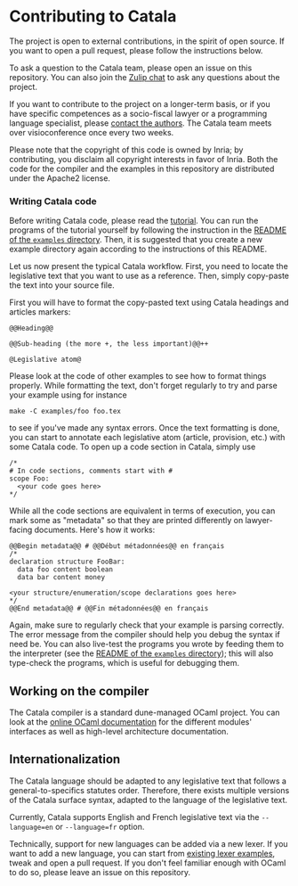 # Contributing to Catala

The project is open to external contributions, in the spirit of open source. 
If you want to open a pull request, please follow the instructions below.

To ask a question to the Catala team, please open an issue on this repository. 
You can also join the [Zulip chat](https://zulip.catala-lang.org/) to ask 
any questions about the project.

If you want to contribute to the project on a longer-term basis, or if you have 
specific competences as a socio-fiscal lawyer or a programming language specialist, 
please [contact the authors](mailto:contact@catala-lang.org).
The Catala team meets over visioconference once every two weeks.

Please note that the copyright of this code is owned by Inria;
by contributing, you disclaim all copyright interests in favor of Inria. 
Both the code for the compiler and the examples in this repository are 
distributed under the Apache2 license.

### Writing Catala code

Before writing Catala code, please read the 
[tutorial](https://catala-lang.org/en/examples/tutorial). You can run the 
programs of the tutorial yourself by following the instruction in the 
[README of the `examples` directory](examples/README.md). Then, it is suggested 
that you create a new example directory again according to the instructions of 
this README.

Let us now present the typical Catala workflow. First, you need to locate
the legislative text that you want to use as a reference. Then, simply 
copy-paste the text into your source file.

First you will have to format the copy-pasted text using Catala headings 
and articles markers:

```
@@Heading@@

@@Sub-heading (the more +, the less important)@@++

@Legislative atom@
```

Please look at the code of other examples to see how to format things properly. 
While formatting the text, don't forget regularly to try and parse your example 
using for instance


```
make -C examples/foo foo.tex
```

to see if you've made any syntax errors. Once the text formatting is done, you 
can start to annotate each legislative atom (article, provision, etc.) with 
some Catala code. To open up a code section in Catala, simply use

```
/*
# In code sections, comments start with #
scope Foo:
  <your code goes here>
*/
```

While all the code sections are equivalent in terms of execution, you can 
mark some as "metadata" so that they are printed differently on lawyer-facing 
documents. Here's how it works:

```
@@Begin metadata@@ # @@Début métadonnées@@ en français
/*
declaration structure FooBar:
  data foo content boolean
  data bar content money

<your structure/enumeration/scope declarations goes here>
*/
@@End metadata@@ # @@Fin métadonnées@@ en français
```

Again, make sure to regularly check that your example is parsing correctly. The error message from the compiler should help you debug the syntax if need be. You can also 
live-test the programs you wrote by feeding them to the interpreter
(see the [README of the `examples` directory](examples/README.md)); this will 
also type-check the programs, which is useful for debugging them.

## Working on the compiler

The Catala compiler is a standard dune-managed OCaml project. 
You can look at the 
[online OCaml documentation](https://catala-lang.org/ocaml_docs/) for the 
different modules' interfaces as well as high-level architecture documentation.

## Internationalization

The Catala language should be adapted to any legislative text that follows a 
general-to-specifics statutes order. Therefore, there exists  multiple versions 
of the Catala surface syntax, adapted to the language of the legislative text.

Currently, Catala supports English and French legislative text via the 
`--language=en` or `--language=fr` option. 

Technically, support for new languages can be added via a new lexer. If you want 
to add a new language, you can start from 
[existing lexer examples](src/catala/catala_surface/lexer_fr.ml), tweak and open 
a pull request. If you don't feel familiar enough with OCaml to do so, please 
leave an issue on this repository.
